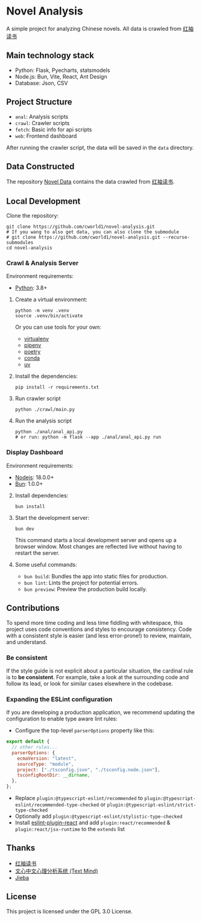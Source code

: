 # Novel Analysis

<!-- [![GitHub stars](https://img.shields.io/github/stars/cworld1/novel-analysis?style=flat-square)](https://github.com/cworld1/novel-analysis/stargazers)
[![GitHub commit activity](https://img.shields.io/github/commit-activity/y/cworld1/novel-analysis?label=commits&style=flat-square)](https://github.com/cworld1/novel-analysis/commits)
[![GitHub license](https://img.shields.io/github/license/cworld1/novel-analysis?style=flat-square)](https://github.com/cworld1/novel-analysis/blob/main/LICENSE) -->

A simple project for analyzing Chinese novels. All data is crawled from [红袖读书](https://www.hongxiu.com/)

## Main technology stack

- Python: Flask, Pyecharts, statsmodels
- Node.js: Bun, Vite, React, Ant Design
- Database: Json, CSV
<!-- - Rust: Pyo3 -->

## Project Structure

- `anal`: Analysis scripts
- `crawl`: Crawler scripts
- `fetch`: Basic info for api scripts
- `web`: Frontend dashboard

After running the crawler script, the data will be saved in the `data` directory.

## Data Constructed

The repository [Novel Data](https://github.com/cworld1/novel-data) contains the data crawled from [红袖读书](https://www.hongxiu.com/).

## Local Development

Clone the repository:

```shell
git clone https://github.com/cworld1/novel-analysis.git
# If you wang to also get data, you can also clone the submodule
# git clone https://github.com/cworld1/novel-analysis.git --recurse-submodules
cd novel-analysis
```

### Crawl & Analysis Server

Environment requirements:

- [Python](https://www.python.org/downloads/): 3.8+

1. Create a virtual environment:

   ```shell
   python -m venv .venv
   source .venv/bin/activate
   ```

   Or you can use tools for your own:

   - [virtualenv](https://virtualenv.pypa.io/en/latest/)
   - [pipenv](https://pipenv.pypa.io/en/latest/)
   - [poetry](https://python-poetry.org/)
   - [conda](https://docs.conda.io/en/latest/)
   - [uv](https://github.com/astral-sh/uv/)

2. Install the dependencies:

   ```shell
   pip install -r requirements.txt
   ```

3. Run crawler script

   ```shell
   python ./crawl/main.py
   ```

4. Run the analysis script

   ```shell
   python ./anal/anal_api.py
   # or run: python -m flask --app ./anal/anal_api.py run
   ```

### Display Dashboard

Environment requirements:

- [Nodejs](https://nodejs.org/): 18.0.0+
- [Bun](https://bunjs.dev/): 1.0.0+

2. Install dependencies:

   ```shell
   bun install
   ```

3. Start the development server:

   ```shell
   bun dev
   ```

   This command starts a local development server and opens up a browser window. Most changes are reflected live without having to restart the server.

4. Some useful commands:

   - `bun build`: Bundles the app into static files for production.
   - `bun lint`: Lints the project for potential errors.
   - `bun preview`: Preview the production build locally.

## Contributions

To spend more time coding and less time fiddling with whitespace, this project uses code conventions and styles to encourage consistency. Code with a consistent style is easier (and less error-prone!) to review, maintain, and understand.

### Be consistent

If the style guide is not explicit about a particular situation, the cardinal rule is to **be consistent**. For example, take a look at the surrounding code and follow its lead, or look for similar cases elsewhere in the codebase.

### Expanding the ESLint configuration

If you are developing a production application, we recommend updating the configuration to enable type aware lint rules:

- Configure the top-level `parserOptions` property like this:

```js
export default {
  // other rules...
  parserOptions: {
    ecmaVersion: "latest",
    sourceType: "module",
    project: ["./tsconfig.json", "./tsconfig.node.json"],
    tsconfigRootDir: __dirname,
  },
};
```

- Replace `plugin:@typescript-eslint/recommended` to `plugin:@typescript-eslint/recommended-type-checked` or `plugin:@typescript-eslint/strict-type-checked`
- Optionally add `plugin:@typescript-eslint/stylistic-type-checked`
- Install [eslint-plugin-react](https://github.com/jsx-eslint/eslint-plugin-react) and add `plugin:react/recommended` & `plugin:react/jsx-runtime` to the `extends` list

## Thanks

- [红袖读书](https://www.hongxiu.com/)
- [文心中文心理分析系统 (Text Mind)](http://ccpl.psych.ac.cn/textmind/)
- [Jieba](https://github.com/fxsjy/jieba/)

## License

This project is licensed under the GPL 3.0 License.
